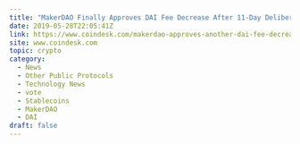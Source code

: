 ```yaml
---
title: "MakerDAO Finally Approves DAI Fee Decrease After 11-Day Deliberation"
date: 2019-05-28T22:05:41Z
link: https://www.coindesk.com/makerdao-approves-another-dai-fee-decrease-after-11-days-of-token-voting?utm_medium=RSS&utm_source=hune
site: www.coindesk.com
topic: crypto
category:
  - News
  - Other Public Protocols
  - Technology News
  - vote
  - Stablecoins
  - MakerDAO
  - DAI
draft: false
---
```

